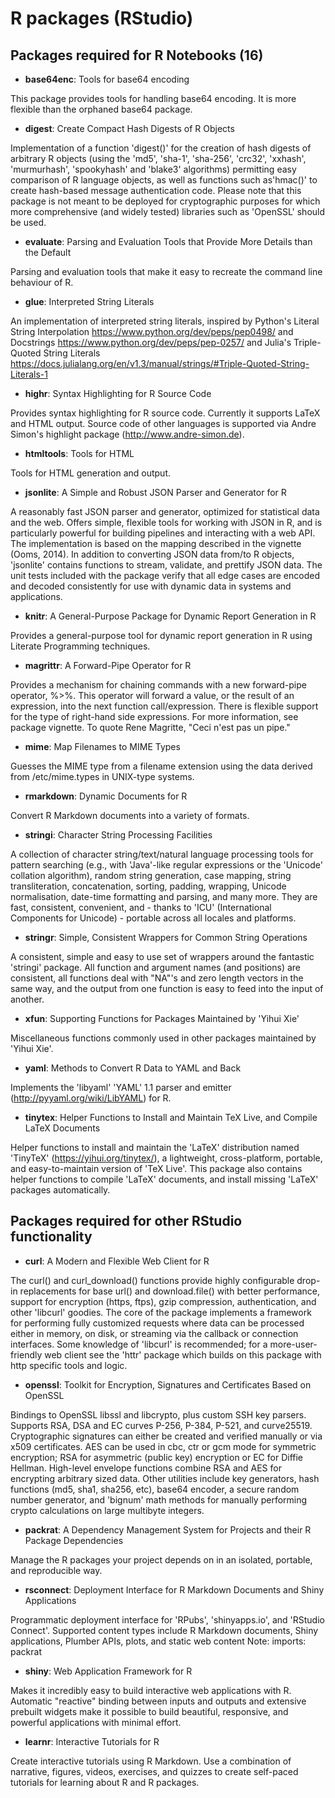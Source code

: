 # R packages (RStudio)

## Packages required for R Notebooks (16)

- **base64enc**: Tools for base64 encoding

This package provides tools for handling base64 encoding. It is more flexible than the orphaned base64 package.

- **digest**: Create Compact Hash Digests of R Objects

Implementation of a function 'digest()' for the creation of hash digests of arbitrary R objects (using the 'md5', 'sha-1', 'sha-256', 'crc32', 'xxhash', 'murmurhash', 'spookyhash' and 'blake3' algorithms) permitting easy comparison of R language objects, as well as functions such as'hmac()' to create hash-based message authentication code. Please note that this package is not meant to be deployed for cryptographic purposes for which more comprehensive (and widely tested) libraries such as 'OpenSSL' should be used.

- **evaluate**: Parsing and Evaluation Tools that Provide More Details than the Default

Parsing and evaluation tools that make it easy to recreate the command line behaviour of R.

- **glue**: Interpreted String Literals

An implementation of interpreted string literals, inspired by Python's Literal String Interpolation <https://www.python.org/dev/peps/pep0498/> and Docstrings <https://www.python.org/dev/peps/pep-0257/> and Julia's Triple-Quoted String Literals <https://docs.julialang.org/en/v1.3/manual/strings/#Triple-Quoted-String-Literals-1>

- **highr**: Syntax Highlighting for R Source Code

Provides syntax highlighting for R source code. Currently it supports LaTeX and HTML output. Source code of other languages is supported via Andre Simon's highlight package (<http://www.andre-simon.de>).

- **htmltools**: Tools for HTML

Tools for HTML generation and output.

- **jsonlite**: A Simple and Robust JSON Parser and Generator for R

A reasonably fast JSON parser and generator, optimized for statistical data and the web. Offers simple, flexible tools for working with JSON in R, and is particularly powerful for building pipelines and interacting with a web API. The implementation is based on the mapping described in the vignette (Ooms, 2014). In addition to converting JSON data from/to R objects, 'jsonlite' contains functions to stream, validate, and prettify JSON data. The unit tests included with the package verify that all edge cases are encoded and decoded consistently for use with dynamic data in systems and applications.

- **knitr**: A General-Purpose Package for Dynamic Report Generation in R

Provides a general-purpose tool for dynamic report generation in R using Literate Programming techniques.

- **magrittr**: A Forward-Pipe Operator for R

Provides a mechanism for chaining commands with a new forward-pipe operator, %>%. This operator will forward a value, or the result of an expression, into the next function call/expression. There is flexible support for the type of right-hand side expressions. For more information, see package vignette. To quote Rene Magritte, "Ceci n'est pas un pipe."
 
- **mime**: Map Filenames to MIME Types

Guesses the MIME type from a filename extension using the data derived from /etc/mime.types in UNIX-type systems.

- **rmarkdown**: Dynamic Documents for R

Convert R Markdown documents into a variety of formats.

- **stringi**: Character String Processing Facilities

A collection of character string/text/natural language processing tools for pattern searching (e.g., with 'Java'-like regular expressions or the 'Unicode' collation algorithm), random string generation, case mapping, string transliteration, concatenation, sorting, padding, wrapping, Unicode normalisation, date-time formatting and parsing, and many more. They are fast, consistent, convenient, and - thanks to 'ICU' (International Components for Unicode) - portable across all locales and platforms.

- **stringr**: Simple, Consistent Wrappers for Common String Operations

A consistent, simple and easy to use set of wrappers around the fantastic 'stringi' package. All function and argument names (and positions) are consistent, all functions deal with "NA"'s and zero length vectors in the same way, and the output from one function is easy to feed into the input of another.

- **xfun**: Supporting Functions for Packages Maintained by 'Yihui Xie'

Miscellaneous functions commonly used in other packages maintained by 'Yihui Xie'.

- **yaml**: Methods to Convert R Data to YAML and Back

Implements the 'libyaml' 'YAML' 1.1 parser and emitter (<http://pyyaml.org/wiki/LibYAML>) for R.

- **tinytex**: Helper Functions to Install and Maintain TeX Live, and Compile LaTeX Documents

Helper functions to install and maintain the 'LaTeX' distribution named 'TinyTeX' (<https://yihui.org/tinytex/>), a lightweight, cross-platform, portable, and easy-to-maintain version of 'TeX Live'. This package also contains helper functions to compile 'LaTeX' documents, and install missing 'LaTeX' packages automatically.

## Packages required for other RStudio functionality

- **curl**: A Modern and Flexible Web Client for R

The curl() and curl_download() functions provide highly configurable drop-in replacements for base url() and download.file() with better performance, support for encryption (https, ftps), gzip compression, authentication, and other 'libcurl' goodies. The core of the package implements a framework for performing fully customized requests where data can be processed either in memory, on disk, or streaming via the callback or connection interfaces. Some knowledge of 'libcurl' is recommended; for a more-user-friendly web client see the 'httr' package which builds on this package with http specific tools and logic.

- **openssl**: Toolkit for Encryption, Signatures and Certificates Based on OpenSSL

Bindings to OpenSSL libssl and libcrypto, plus custom SSH key parsers. Supports RSA, DSA and EC curves P-256, P-384, P-521, and curve25519. Cryptographic signatures can either be created and verified manually or via x509 certificates. AES can be used in cbc, ctr or gcm mode for symmetric encryption; RSA for asymmetric (public key) encryption or EC for Diffie Hellman. High-level envelope functions combine RSA and AES for encrypting arbitrary sized data. Other utilities include key generators, hash functions (md5, sha1, sha256, etc), base64 encoder, a secure random number generator, and 'bignum' math methods for manually performing crypto calculations on large multibyte integers.

- **packrat**: A Dependency Management System for Projects and their R Package Dependencies

Manage the R packages your project depends on in an isolated, portable, and reproducible way.

- **rsconnect**: Deployment Interface for R Markdown Documents and Shiny Applications

Programmatic deployment interface for 'RPubs', 'shinyapps.io', and 'RStudio Connect'. Supported content types include R Markdown documents, Shiny applications, Plumber APIs, plots, and static web content
Note: imports: packrat

- **shiny**: Web Application Framework for R

Makes it incredibly easy to build interactive web applications with R. Automatic "reactive" binding between inputs and outputs and extensive prebuilt widgets make it possible to build beautiful, responsive, and powerful applications with minimal effort.

- **learnr**: Interactive Tutorials for R

Create interactive tutorials using R Markdown. Use a combination of narrative, figures, videos, exercises, and quizzes to create self-paced tutorials for learning about R and R packages.
